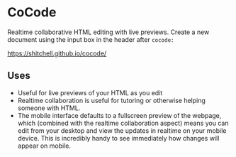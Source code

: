# CoCode

Realtime collaborative HTML editing with live previews. Create a new document using the input box in the header after `cocode:`

https://shitchell.github.io/cocode/

## Uses

* Useful for live previews of your HTML as you edit
* Realtime collaboration is useful for tutoring or otherwise helping someone with HTML.
* The mobile interface defaults to a fullscreen preview of the webpage, which (combined with the realtime collaboration aspect) means you can edit from your desktop and view the updates in realtime on your mobile device. This is incredibly handy to see immediately how changes will appear on mobile.
